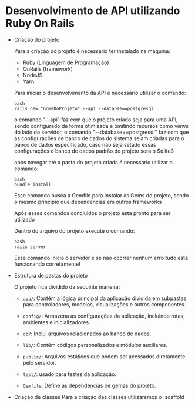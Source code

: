 # Desenvolvimento de API utilizando Ruby On Rails


- Criação do projeto
  
   Para a criação do projeto é necessário ter instalado na máquina:

     - Ruby (Linguagem de Programação)
     - OnRails (framework)
     - NodeJS
     - Yarn
 
  Para iniciar o desenvolvimento da API é necessário utilizar o comando:

     ```
     bash
     rails new "nomeDoProjeto" --api --databse==postgresql
     ```
    o comando "--api" faz com que o projeto criado seja para uma API, sendo configurado de forma otimizada e omitindo recursos como views do lado do servidor,
    o comando "--database==postgresql" faz com que as configurações de banco de dados do sistema sejam criadas para o banco de dados especificado, caso não seja setado essas configurações o banco de dados padrão do projeto sera o Sqlite3

  apos navegar até a pasta do projeto criada é necessário utilizar o comando:

    ```
    bash
    bundle install
    ```
    Esse comando busca a Gemfile para instalar as Gems do projeto, sendo o mesmo principio que dependencias em outros frameworks

  Após esses comandos concluidos o projeto esta pronto para ser utilizado

  Dentro do arquivo do projeto execute o comando:

    ```
    bash
    rails server
    ```
    Esse comando inicia o servidor e se não ocorrer nenhum erro tudo está funcionando corretamente!

  

- Estrutura de pastas do projeto

  O projeto fica dividido da sequinte maneira:
  
    - `app/`: Contém a lógica principal da aplicação dividida em subpastas para controladores, modelos, visualizações e outros componentes.
      
    - `config/`: Armazena as configurações da aplicação, incluindo rotas, ambientes e inicializadores.
      
    - `db/`: Inclui arquivos relacionados ao banco de dados.
      
    - `lib/`: Contém códigos personalizados e módulos auxiliares.
      
    - `public/`: Arquivos estáticos que podem ser acessados diretamente pelo servidor.
      
    - `test/`: usado para testes da aplicação.
      
    - `Gemfile`: Define as dependencias de gemas do projeto.


 - Criação de classes
   Para a criação das classes utilizaremos o `scaffold
